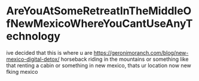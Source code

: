 # AreYouAtSomeRetreatInTheMiddleOfNewMexicoWhereYouCantUseAnyTechnology

ive decided that this is where u are https://geronimoranch.com/blog/new-mexico-digital-detox/ horseback riding in the mountains or something like that renting a cabin or something in new mexico, thats ur location now new fking mexico
